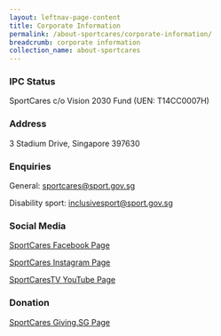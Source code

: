 ```yaml
---
layout: leftnav-page-content
title: Corporate Information
permalink: /about-sportcares/corporate-information/
breadcrumb: corporate information
collection_name: about-sportcares
---
```


### IPC Status
SportCares
c/o Vision 2030 Fund (UEN: T14CC0007H)

### Address
3 Stadium Drive, Singapore 397630

### Enquiries
General:  [sportcares@sport.gov.sg](sportcares@sport.gov.sg)

Disability sport:  [inclusivesport@sport.gov.sg](inclusivesport@sport.gov.sg)

### Social Media
[SportCares Facebook Page](www.facebook.com/SportCaresSG)

[SportCares Instagram Page](www.instagram.com/sportcares)

[SportCaresTV YouTube Page](www.go.gov.sg/sportcarestv)

### Donation
[SportCares Giving.SG Page](www.giving.sg/vision2030/changelives)
